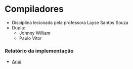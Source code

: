 # Compiladores
* Disciplina lecionada pela professora Layse Santos Souza
* Dupla: 
   *  Johnny William  
   *  Paulo Vitor

### Relatório da implementação  
* [Aqui](https://github.com/vitorcosta26/Compiladores_01/edit/main/relatorio.md)
